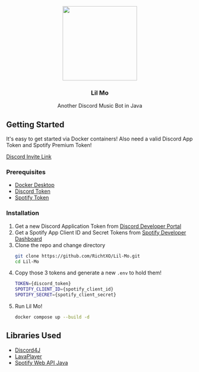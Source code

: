 <div align="center">
  <img src=https://github.com/RichtXO/Lil-Mo/assets/22281588/0dd25da7-b9a1-4cce-8935-ca9e1e696a09 style="width:200px;">
  <h3 align="center">Lil Mo</h3>
  Another Discord Music Bot in Java

</div>


## Getting Started
It's easy to get started via Docker containers! Also need a valid Discord App Token and Spotify Premium Token!

[Discord Invite Link](https://discord.com/oauth2/authorize?client_id=1216105100448108584&permissions=3145728&scope=bot)

### Prerequisites
* [Docker Desktop](https://www.docker.com/products/docker-desktop/)
* [Discord Token](https://discord.com/developers/)
* [Spotify Token](https://developer.spotify.com/)

### Installation
1. Get a new Discord Application Token from [Discord Developer Portal](https://discord.com/developers/)
2. Get a Spotify App Client ID and Secret Tokens from [Spotify Developer Dashboard](https://developer.spotify.com/)
3. Clone the repo and change directory
   ```sh
   git clone https://github.com/RichtXO/Lil-Mo.git
   cd Lil-Mo
   ```
4. Copy those 3 tokens and generate a new `.env` to hold them!
   ```sh
   TOKEN={discord_token}
   SPOTIFY_CLIENT_ID={spotify_client_id}
   SPOTIFY_SECRET={spotify_client_secret}
   ```
5. Run Lil Mo!
   ```sh
   docker compose up --build -d
   ```

## Libraries Used
* [Discord4J](https://github.com/Discord4J/Discord4J)
* [LavaPlayer](https://github.com/lavalink-devs/lavaplayer)
* [Spotify Web API Java](https://github.com/spotify-web-api-java/spotify-web-api-java)

